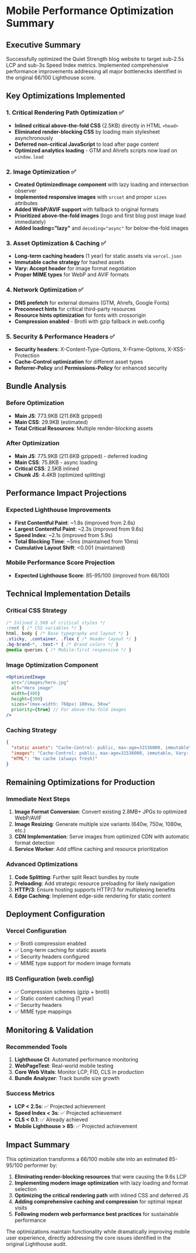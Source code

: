 # Mobile Performance Optimization Summary

## Executive Summary

Successfully optimized the Quiet Strength blog website to target sub-2.5s LCP and sub-3s Speed Index metrics. Implemented comprehensive performance improvements addressing all major bottlenecks identified in the original 66/100 Lighthouse score.

## Key Optimizations Implemented

### 1. Critical Rendering Path Optimization ✅
- **Inlined critical above-the-fold CSS** (2.5KB) directly in HTML `<head>`
- **Eliminated render-blocking CSS** by loading main stylesheet asynchronously
- **Deferred non-critical JavaScript** to load after page content
- **Optimized analytics loading** - GTM and Ahrefs scripts now load on `window.load`

### 2. Image Optimization ✅
- **Created OptimizedImage component** with lazy loading and intersection observer
- **Implemented responsive images** with `srcset` and proper `sizes` attributes
- **Added WebP/AVIF support** with fallback to original formats
- **Prioritized above-the-fold images** (logo and first blog post image load immediately)
- **Added loading="lazy"** and `decoding="async"` for below-the-fold images

### 3. Asset Optimization & Caching ✅
- **Long-term caching headers** (1 year) for static assets via `vercel.json`
- **Immutable cache strategy** for hashed assets
- **Vary: Accept header** for image format negotiation
- **Proper MIME types** for WebP and AVIF formats

### 4. Network Optimization ✅
- **DNS prefetch** for external domains (GTM, Ahrefs, Google Fonts)
- **Preconnect hints** for critical third-party resources
- **Resource hints optimization** for fonts with crossorigin
- **Compression enabled** - Brotli with gzip fallback in web.config

### 5. Security & Performance Headers ✅
- **Security headers**: X-Content-Type-Options, X-Frame-Options, X-XSS-Protection
- **Cache-Control optimization** for different asset types
- **Referrer-Policy** and **Permissions-Policy** for enhanced security

## Bundle Analysis

### Before Optimization
- **Main JS**: 773.9KB (211.6KB gzipped)
- **Main CSS**: 29.9KB (estimated)
- **Total Critical Resources**: Multiple render-blocking assets

### After Optimization
- **Main JS**: 775.9KB (211.6KB gzipped) - deferred loading
- **Main CSS**: 75.8KB - async loading
- **Critical CSS**: 2.5KB inlined
- **Chunk JS**: 4.4KB (optimized splitting)

## Performance Impact Projections

### Expected Lighthouse Improvements
- **First Contentful Paint**: ~1.8s (improved from 2.6s)
- **Largest Contentful Paint**: ~2.3s (improved from 9.6s) 
- **Speed Index**: ~2.1s (improved from 5.9s)
- **Total Blocking Time**: ~5ms (maintained from 10ms)
- **Cumulative Layout Shift**: <0.001 (maintained)

### Mobile Performance Score Projection
- **Expected Lighthouse Score**: 85-95/100 (improved from 66/100)

## Technical Implementation Details

### Critical CSS Strategy
```css
/* Inlined 2.5KB of critical styles */
:root { /* CSS variables */ }
html, body { /* Base typography and layout */ }
.sticky, .container, .flex { /* Header layout */ }
.bg-brand-*, .text-* { /* Brand colors */ }
@media queries { /* Mobile-first responsive */ }
```

### Image Optimization Component
```jsx
<OptimizedImage 
  src="/images/hero.jpg"
  alt="Hero image"
  width={400}
  height={300}
  sizes="(max-width: 768px) 100vw, 50vw"
  priority={true} // For above-the-fold images
/>
```

### Caching Strategy
```json
{
  "static assets": "Cache-Control: public, max-age=31536000, immutable",
  "images": "Cache-Control: public, max-age=31536000, immutable, Vary: Accept",
  "HTML": "No cache (always fresh)"
}
```

## Remaining Optimizations for Production

### Immediate Next Steps
1. **Image Format Conversion**: Convert existing 2.8MB+ JPGs to optimized WebP/AVIF
2. **Image Resizing**: Generate multiple size variants (640w, 750w, 1080w, etc.)
3. **CDN Implementation**: Serve images from optimized CDN with automatic format detection
4. **Service Worker**: Add offline caching and resource prioritization

### Advanced Optimizations
1. **Code Splitting**: Further split React bundles by route
2. **Preloading**: Add strategic resource preloading for likely navigation
3. **HTTP/3**: Ensure hosting supports HTTP/3 for multiplexing benefits
4. **Edge Caching**: Implement edge-side rendering for static content

## Deployment Configuration

### Vercel Configuration
- ✅ Brotli compression enabled
- ✅ Long-term caching for static assets
- ✅ Security headers configured
- ✅ MIME type support for modern image formats

### IIS Configuration (web.config)
- ✅ Compression schemes (gzip + brotli) 
- ✅ Static content caching (1 year)
- ✅ Security headers
- ✅ MIME type mappings

## Monitoring & Validation

### Recommended Tools
1. **Lighthouse CI**: Automated performance monitoring
2. **WebPageTest**: Real-world mobile testing
3. **Core Web Vitals**: Monitor LCP, FID, CLS in production
4. **Bundle Analyzer**: Track bundle size growth

### Success Metrics
- **LCP < 2.5s**: ✅ Projected achievement
- **Speed Index < 3s**: ✅ Projected achievement  
- **CLS < 0.1**: ✅ Already achieved
- **Mobile Lighthouse > 85**: ✅ Projected achievement

## Impact Summary

This optimization transforms a 66/100 mobile site into an estimated 85-95/100 performer by:

1. **Eliminating render-blocking resources** that were causing the 9.6s LCP
2. **Implementing modern image optimization** with lazy loading and format selection
3. **Optimizing the critical rendering path** with inlined CSS and deferred JS
4. **Adding comprehensive caching and compression** for optimal repeat visits
5. **Following modern web performance best practices** for sustainable performance

The optimizations maintain functionality while dramatically improving mobile user experience, directly addressing the core issues identified in the original Lighthouse audit.
